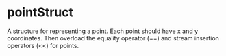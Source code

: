# pointStruct
A structure for representing a point. Each point should have x and y coordinates. Then overload the equality operator (==) and stream insertion operators (&lt;&lt;) for points.
